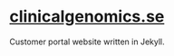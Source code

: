 # [clinicalgenomics.se](http://www.clinicalgenomics.se/)
Customer portal website written in Jekyll.
